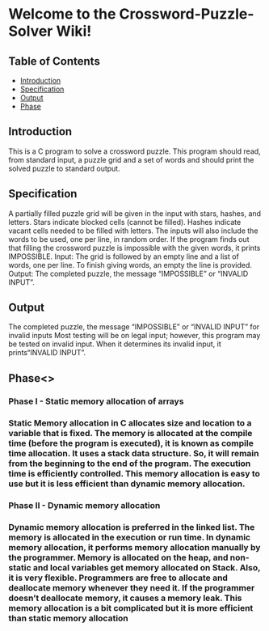 

# Welcome to the Crossword-Puzzle-Solver Wiki!

## Table of Contents

- [Introduction](#Introduction)
- [Specification](#Specification)
- [Output](#Output)
- [Phase ](#Phase)


## Introduction

This is a C program to solve a crossword puzzle. This program should read, from standard input, a puzzle grid and a set of words and should print the solved puzzle to standard output. 

## Specification

A partially filled puzzle grid will be given in the input with stars, hashes, and letters. Stars indicate blocked cells (cannot be filled). Hashes indicate vacant cells needed to be filled with letters. The inputs will also include the words to be used, one per line, in random order. If  the program finds out that filling the crossword puzzle is impossible with the given words, it prints IMPOSSIBLE.
Input:
The grid is followed by an empty line and a list of words, one per line. To finish giving words, an empty
the line is provided.
Output:
The completed puzzle, the message “IMPOSSIBLE” or “INVALID INPUT”. 

## Output

The completed puzzle, the message “IMPOSSIBLE” or “INVALID INPUT” for invalid inputs
 Most testing will be on legal input; however, this  program may be tested on invalid input. When it determines its invalid input, it prints“INVALID INPUT”. 

## Phase<>
<h3>Phase I - Static memory allocation of arrays<h3>
Static Memory allocation in C allocates size and location to a variable 
that is fixed. The memory is allocated at the compile time (before the program is executed), it is known as compile time allocation. It uses a stack data structure. So, it will remain from the beginning to the end of the program. The execution time is efficiently controlled. This memory 
allocation is easy to use but it is less efficient than dynamic memory allocation.

<h3>Phase II - Dynamic memory allocation <h3>
Dynamic memory allocation is preferred in the linked list. The memory 
is allocated in the execution or run time. In dynamic memory allocation, 
it performs memory allocation manually by the programmer. Memory is 
allocated on the heap, and non-static and local variables get memory allocated 
on Stack. Also, it is very flexible. Programmers are free to allocate and 
deallocate memory whenever they need it. If the programmer doesn’t 
deallocate memory, it causes a memory leak. This memory allocation is a 
bit complicated but it is more efficient than static memory allocation
